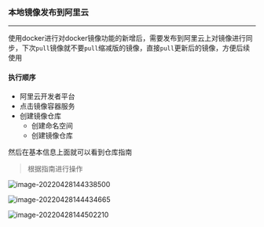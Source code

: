 ### 本地镜像发布到阿里云

----

使用docker进行对docker镜像功能的新增后，需要发布到阿里云上对镜像进行同步，下次`pull`镜像就不要`pull`缩减版的镜像，直接`pull`更新后的镜像，方便后续使用 

#### 执行顺序

+ 阿里云开发者平台
+ 点击镜像容器服务
+ 创建镜像仓库
  - 创建命名空间
  - 创建镜像仓库

然后在基本信息上面就可以看到仓库指南

> 根据指南进行操作

![image-20220428144338500](D:\笔记\Docker\part\本地镜像发布到阿里云.assets\image-20220428144338500.png)

![image-20220428144434665](D:\笔记\Docker\part\本地镜像发布到阿里云.assets\image-20220428144434665.png)

![image-20220428144502210](D:\笔记\Docker\part\本地镜像发布到阿里云.assets\image-20220428144502210.png)

